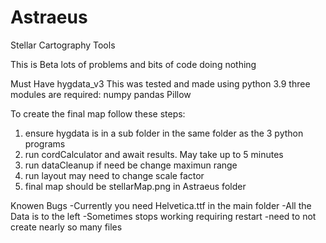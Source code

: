 # Astraeus
Stellar Cartography Tools

This is Beta lots of problems and bits of code doing nothing

Must Have hygdata_v3
This was tested and made using python 3.9
three modules are required:
    numpy
    pandas
    Pillow

To create the final map follow these steps:
1) ensure hygdata is in a sub folder in the same folder as the 3 python programs
2) run cordCalculator and await results. May take up to 5 minutes
3) run dataCleanup if need be change maximun range
4) run layout may need to change scale factor
5) final map should be stellarMap.png in Astraeus folder

Knowen Bugs
-Currently you need Helvetica.ttf in the main folder
-All the Data is to the left
-Sometimes stops working requiring restart
-need to not create nearly so many files
